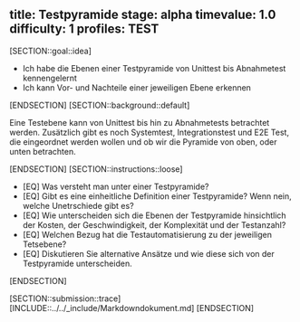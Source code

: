 title: Testpyramide
stage: alpha
timevalue: 1.0
difficulty: 1
profiles: TEST
---
[SECTION::goal::idea]

- Ich habe die Ebenen einer Testpyramide von Unittest bis Abnahmetest kennengelernt
- Ich kann Vor- und Nachteile einer jeweiligen Ebene erkennen

[ENDSECTION]
[SECTION::background::default]

Eine Testebene kann von Unittest bis hin zu Abnahmetests betrachtet werden. Zusätzlich gibt es noch Systemtest,
Integrationstest und E2E Test, die eingeordnet werden wollen und ob wir die Pyramide von oben, oder unten betrachten.

[ENDSECTION]
[SECTION::instructions::loose]

- [EQ] Was versteht man unter einer Testpyramide?
- [EQ] Gibt es eine einheitliche Definition einer Testpyramide? Wenn nein, welche Unetrschiede gibt es?
- [EQ] Wie unterscheiden sich die Ebenen der Testpyramide hinsichtlich der Kosten, der Geschwindigkeit, der Komplexität und der Testanzahl?
- [EQ] Welchen Bezug hat die Testautomatisierung zu der jeweiligen Tetsebene?
- [EQ] Diskutieren Sie alternative Ansätze und wie diese sich von der Testpyramide unterscheiden.

[ENDSECTION]

[SECTION::submission::trace]
[INCLUDE::../../_include/Markdowndokument.md]
[ENDSECTION]
